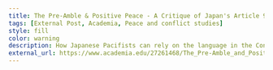 ```yaml
---
title: The Pre-Amble & Positive Peace - A Critique of Japan's Article 9 Revision
tags: [External Post, Academia, Peace and conflict studies]
style: fill
color: warning
description: How Japanese Pacifists can rely on the language in the Constitutional Pre-Amble to achieve positive peace, in the likelihood of Article 9 revocation.
external_url: https://www.academia.edu/27261468/The_Pre-Amble_and_Positive_Peace_A_Comparative_Critique_of_Japans_Article_9_Revision?
---
```

